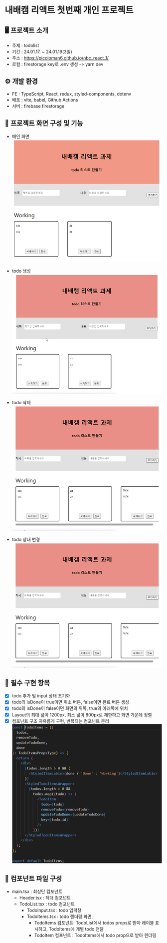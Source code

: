 # 내배캠 리액트 첫번째 개인 프로젝트

## 🖥️ 프로젝트 소개

- 주제 : todolist
- 기간 : 24.01.17. ~ 24.01.19(3일)
- 주소 : https://picoloman6.github.io/nbc_react_1/
- 로컬 : firestorage key로 .env 생성 -> yarn dev

## ⚙️ 개발 환경

- FE : TypeScript, React, redux, styled-components, dotenv
- 배포 : vite, babel, Github Actions
- 서버 : firebase firestorage

## 🍿 프로젝트 화면 구성 및 기능

- 메인 화면
  ![main](./images/main.PNG)

- todo 생성
  ![create](./images/create.gif)

- todo 삭제
  ![remove](./images/remove.gif)

- todo 상태 변경
  ![update](./images/update.gif)

## 📌 필수 구현 항목

- [x] todo 추가 및 input 상태 초기화
- [x] todo의 isDone이 true이면 취소 버튼, false이면 완료 버튼 생성
- [x] todo의 isDone이 false이면 화면의 위쪽, true의 아래쪽에 위치
- [x] Layout의 최대 넓이 1200px, 최소 넓이 800px로 제한하고 화면 가운데 정렬
- [x] 컴포넌트 구조 자유롭게 구현, 반복되는 컴포넌트 분리
      ![todoitems](./images/todoitems.PNG)

## 📁 컴포넌트 파일 구성

- main.tsx : 최상단 컴포넌트
  - Header.tsx : 헤더 컴포넌트
  - TodoList.tsx : todo 컴포넌트
    - TodoInput.tsx : todo 입력창
    - TodoItems.tsx : todo 렌더링 화면,
      - TodoItems 컴포넌트: TodoList에서 todos props로 받아 레이블 표시하고, TodoItems에 개별 todo 전달
      - TodoItem 컴포넌트 : TodoItems에서 todo prop으로 받아 렌더링
